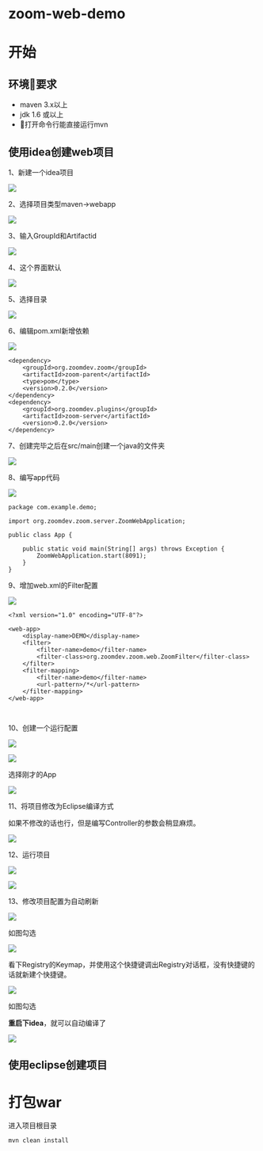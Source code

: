 # zoom-web-demo

# 开始

## 环境要求

+ maven 3.x以上
+ jdk 1.6 或以上
+ 打开命令行能直接运行mvn

## 使用idea创建web项目

1、新建一个idea项目

![](images/idea/1.png)

2、选择项目类型maven->webapp

![](images/idea/0.png)

3、输入GroupId和Artifactid

![](images/idea/2.png)

4、这个界面默认

![](images/idea/4.png)

5、选择目录

![](images/idea/3.png)

6、编辑pom.xml新增依赖

![](images/idea/15.png)

```
<dependency>
    <groupId>org.zoomdev.zoom</groupId>
    <artifactId>zoom-parent</artifactId>
    <type>pom</type>
    <version>0.2.0</version>
</dependency>
<dependency>
    <groupId>org.zoomdev.plugins</groupId>
    <artifactId>zoom-server</artifactId>
    <version>0.2.0</version>
</dependency>
```

7、创建完毕之后在src/main创建一个java的文件夹

![](images/idea/5.png)

8、编写app代码

![](images/idea/6.png)

```
package com.example.demo;

import org.zoomdev.zoom.server.ZoomWebApplication;

public class App {

    public static void main(String[] args) throws Exception {
        ZoomWebApplication.start(8091);
    }
}

```


9、增加web.xml的Filter配置

![](images/idea/7.png)

```
<?xml version="1.0" encoding="UTF-8"?>

<web-app>
    <display-name>DEMO</display-name>
    <filter>
        <filter-name>demo</filter-name>
        <filter-class>org.zoomdev.zoom.web.ZoomFilter</filter-class>
    </filter>
    <filter-mapping>
        <filter-name>demo</filter-name>
        <url-pattern>/*</url-pattern>
    </filter-mapping>
</web-app>



```

10、创建一个运行配置

![](images/idea/8.png)


![](images/idea/9.png)


选择刚才的App

![](images/idea/10.png)

11、将项目修改为Eclipse编译方式

如果不修改的话也行，但是编写Controller的参数会稍显麻烦。

![](images/idea/11.png)

12、运行项目

![](images/idea/14.png)

![](images/idea/13.png)

13、修改项目配置为自动刷新

![](images/idea/16.png)

如图勾选

![](images/idea/17.png)

看下Registry的Keymap，并使用这个快捷键调出Registry对话框，没有快捷键的话就新建个快捷键。

![](images/idea/18.png)

如图勾选


__重启下idea__，就可以自动编译了

![](images/preview.gif)



## 使用eclipse创建项目



# 打包war

进入项目根目录
```
mvn clean install
```